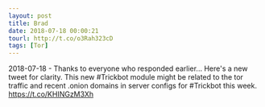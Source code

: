 ```yaml
---
layout: post
title: Brad
date: 2018-07-18 00:00:21
tourl: http://t.co/o3Rah323cD
tags: [Tor]
---
```

2018-07-18 - Thanks to everyone who responded earlier...  Here's a new tweet for clarity.  This new #Trickbot module might be related to the tor traffic and recent .onion domains in server configs for #Trickbot this week. https://t.co/KHINGzM3Xh